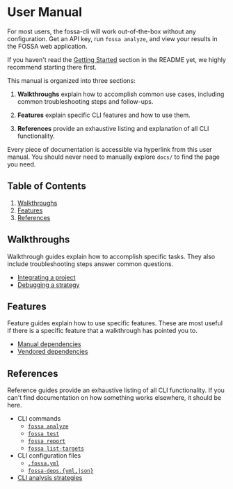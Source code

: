 # User Manual

For most users, the fossa-cli will work out-of-the-box without any configuration. Get an API key, run `fossa analyze`, and view your results in the FOSSA web application.

If you haven't read the [Getting Started](../README.md#getting-started) section in the README yet, we highly recommend starting there first.

This manual is organized into three sections:

<!-- 1. **Concepts** explain the intent and mechanics behind FOSSA concepts (e.g. how FOSSA thinks about "projects" or "dependencies"), including important nuances and subtleties. -->

1. **Walkthroughs** explain how to accomplish common use cases, including common troubleshooting steps and follow-ups.

2. **Features** explain specific CLI features and how to use them.

3. **References** provide an exhaustive listing and explanation of all CLI functionality.

Every piece of documentation is accessible via hyperlink from this user manual. You should never need to manually explore `docs/` to find the page you need.

## Table of Contents

<!-- 1. [Concepts](#concepts) -->
1. [Walkthroughs](#walkthroughs)
1. [Features](#features)
1. [References](#references)

<!-- ## Concepts

Concept guides explain the nuances behind how basic FOSSA primitives work. If you're looking to accomplish a specific goal, you should probably start with [Walkthroughs](#walkthroughs), but if you come across confusing behavior, understanding Concepts can help you debug what's going on.

- [The FOSSA ontology: Projects, Revisions, Analyses, and Targets](./concepts/ontology.md)
- [What is a Dependency?](./concepts/dependencies.md)
- [Locators, Project Identity, and Dependency Identity](./concepts/locators-and-identity.md)
- [Lifecycle of an Analysis](./concepts/analysis-and-analyzers.md)
-->

## Walkthroughs

Walkthrough guides explain how to accomplish specific tasks. They also include troubleshooting steps answer common questions.

- [Integrating a project](./walkthroughs/integrating.md)
- [Debugging a strategy](./walkthroughs/debugging-your-integration.md)

## Features

Feature guides explain how to use specific features. These are most useful if there is a specific feature that a walkthrough has pointed you to.

- [Manual dependencies](./features/manual-dependencies.md)
- [Vendored dependencies](./features/vendored-dependencies.md)

## References

Reference guides provide an exhaustive listing of all CLI functionality. If you can't find documentation on how something works elsewhere, it should be here.

- CLI commands
  - [`fossa analyze`](./references/subcommands/analyze.md)
  - [`fossa test`](./references/subcommands/test.md)
  - [`fossa report`](./references/subcommands/report.md)
  - [`fossa list-targets`](./references/subcommands/list-targets.md)
  <!-- TODO Write this README file
  - [Common flags and options] -->
- CLI configuration files
  - [`.fossa.yml`](./references/files/fossa-yml.md)
  - [`fossa-deps.{yml,json}`](./references/files/fossa-deps.md)
- [CLI analysis strategies](./references/strategies/README.md)
